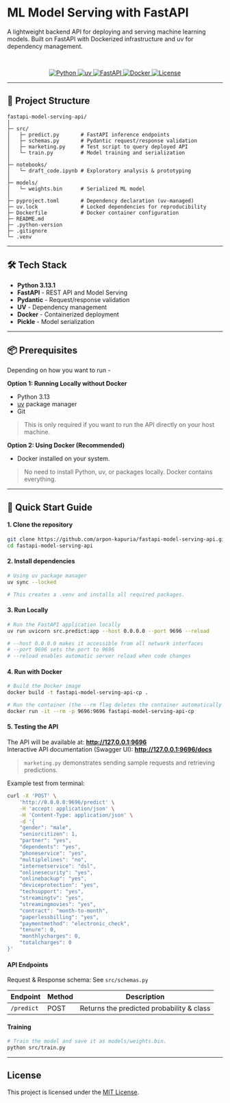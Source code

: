 # ML Model Serving with FastAPI

A lightweight backend API for deploying and serving machine learning models. Built on FastAPI with Dockerized infrastructure and uv for dependency management.

<br>

<p align="center">
  <a href="https://www.python.org/">
    <img src="https://img.shields.io/badge/Python-white?logo=python" alt="Python" />
  </a>
  <a href="https://uv.sh/">
    <img src="https://img.shields.io/badge/UV-white?logo=uv" alt="uv" />
  </a>
  <a href="https://fastapi.tiangolo.com/">
    <img src="https://img.shields.io/badge/FastAPI-white?logo=fastapi" alt="FastAPI" />
  </a>
  <a href="https://www.docker.com/">
    <img src="https://img.shields.io/badge/Docker-white?logo=docker" alt="Docker" />
  </a>
  <a href="https://opensource.org/licenses/MIT">
    <img src="https://img.shields.io/badge/License-MIT-informational" alt="License" />
  </a>
</p>


---

## 📂 Project Structure

```text
fastapi-model-serving-api/
│
├─ src/
│   ├─ predict.py       # FastAPI inference endpoints
│   ├─ schemas.py       # Pydantic request/response validation
│   ├─ marketing.py     # Test script to query deployed API
│   └─ train.py         # Model training and serialization
│
├─ notebooks/
│   └─ draft_code.ipynb # Exploratory analysis & prototyping
│
├─ models/
│   └─ weights.bin      # Serialized ML model
│
├─ pyproject.toml       # Dependency declaration (uv-managed)
├─ uv.lock              # Locked dependencies for reproducibility
├─ Dockerfile           # Docker container configuration
├─ README.md
├─ .python-version
├─ .gitignore
└─ .venv
```

---

## 🛠️ Tech Stack

- **Python 3.13.1**
- **FastAPI** - REST API and Model Serving
- **Pydantic** - Request/response validation
- **UV** - Dependency management
- **Docker** - Containerized deployment
- **Pickle** - Model serialization

---

## 📦 Prerequisites

Depending on how you want to run -

**Option 1: Running Locally without Docker**

- Python 3.13
- [uv](https://uv.sh/) package manager
- Git

> This is only required if you want to run the API directly on your host machine.

**Option 2: Using Docker (Recommended)**

- Docker installed on your system.

> No need to install Python, uv, or packages locally. Docker contains everything.

---

## 🚀 Quick Start Guide

#### 1. Clone the repository

```bash
git clone https://github.com/arpon-kapuria/fastapi-model-serving-api.git
cd fastapi-model-serving-api
```

#### 2. Install dependencies

```bash
# Using uv package manager
uv sync --locked

# This creates a .venv and installs all required packages.
```

#### 3. Run Locally

```bash
# Run the FastAPI application locally 
uv run uvicorn src.predict:app --host 0.0.0.0 --port 9696 --reload

# --host 0.0.0.0 makes it accessible from all network interfaces
# --port 9696 sets the port to 9696
# --reload enables automatic server reload when code changes
```

#### 4. Run with Docker

```bash
# Build the Docker image
docker build -t fastapi-model-serving-api-cp .

# Run the container (the --rm flag deletes the container automatically after it stops)
docker run -it --rm -p 9696:9696 fastapi-model-serving-api-cp
```

#### 5. Testing the API

The API will be available at: **http://127.0.0.1:9696**  
Interactive API documentation (Swagger UI): **http://127.0.0.1:9696/docs**  

>`marketing.py` demonstrates sending sample requests and retrieving predictions.

Example test from terminal:

```bash 
curl -X 'POST' \
    'http://0.0.0.0:9696/predict' \
    -H 'accept: application/json' \
    -H 'Content-Type: application/json' \
    -d '{
    "gender": "male",
    "seniorcitizen": 1,
    "partner": "yes",
    "dependents": "yes",
    "phoneservice": "yes",
    "multiplelines": "no",
    "internetservice": "dsl",
    "onlinesecurity": "yes",
    "onlinebackup": "yes",
    "deviceprotection": "yes",
    "techsupport": "yes",
    "streamingtv": "yes",
    "streamingmovies": "yes",
    "contract": "month-to-month",
    "paperlessbilling": "yes",
    "paymentmethod": "electronic_check",
    "tenure": 0,
    "monthlycharges": 0,
    "totalcharges": 0
}'
```

#### API Endpoints

Request & Response schema: See `src/schemas.py`

| Endpoint   | Method | Description                               |
| ---------- | ------ | ----------------------------------------- |
| `/predict` | POST   | Returns the predicted probability & class |


#### Training

```bash
# Train the model and save it as models/weights.bin.
python src/train.py
```

---

## License

This project is licensed under the [MIT License](https://opensource.org/licenses/MIT).
